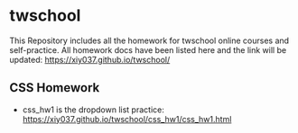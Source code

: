 # twschool
This Repository includes all the homework for twschool online courses and self-practice.
All homework docs have been listed here and the link will be updated:
<https://xiy037.github.io/twschool/>

## CSS Homework
- css_hw1 is the dropdown list practice: <https://xiy037.github.io/twschool/css_hw1/css_hw1.html>
